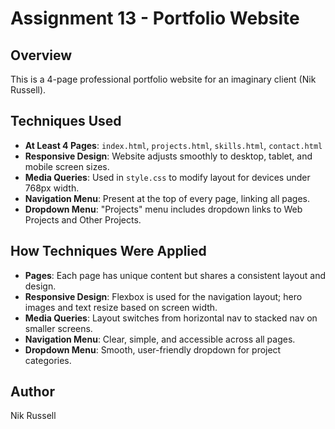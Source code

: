 # Assignment 13 - Portfolio Website

## Overview
This is a 4-page professional portfolio website for an imaginary client (Nik Russell).

## Techniques Used

- **At Least 4 Pages**: `index.html`, `projects.html`, `skills.html`, `contact.html`
- **Responsive Design**: Website adjusts smoothly to desktop, tablet, and mobile screen sizes.
- **Media Queries**: Used in `style.css` to modify layout for devices under 768px width.
- **Navigation Menu**: Present at the top of every page, linking all pages.
- **Dropdown Menu**: "Projects" menu includes dropdown links to Web Projects and Other Projects.

## How Techniques Were Applied

- **Pages**: Each page has unique content but shares a consistent layout and design.
- **Responsive Design**: Flexbox is used for the navigation layout; hero images and text resize based on screen width.
- **Media Queries**: Layout switches from horizontal nav to stacked nav on smaller screens.
- **Navigation Menu**: Clear, simple, and accessible across all pages.
- **Dropdown Menu**: Smooth, user-friendly dropdown for project categories.

## Author
Nik Russell

